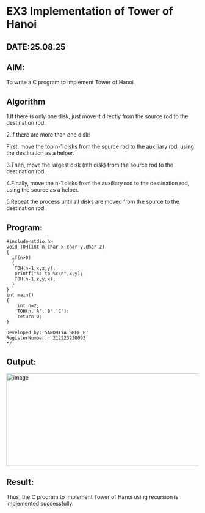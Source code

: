 # EX3 Implementation of Tower of Hanoi
## DATE:25.08.25
## AIM:
To write a C program to implement Tower of Hanoi

## Algorithm
1.If there is only one disk, just move it directly from the source rod to the destination rod.

2.If there are more than one disk:

First, move the top n-1 disks from the source rod to the auxiliary rod, using the destination as a helper.

3.Then, move the largest disk (nth disk) from the source rod to the destination rod.

4.Finally, move the n-1 disks from the auxiliary rod to the destination rod, using the source as a helper.

5.Repeat the process until all disks are moved from the source to the destination rod.   

## Program:
```
#include<stdio.h>
void TOH(int n,char x,char y,char z)
{
  if(n>0)
  {
   TOH(n-1,x,z,y);
   printf("%c to %c\n",x,y);
   TOH(n-1,z,y,x);
  }
}
int main()
{
    int n=2;
    TOH(n,'A','B','C');
    return 0;
}

Developed by: SANDHIYA SREE B
RegisterNumber:  212223220093
*/
```

## Output:


<img width="1167" height="242" alt="image" src="https://github.com/user-attachments/assets/be17a393-8ab6-477d-ba81-5704c62e2222" />


## Result:
Thus, the C program to implement Tower of Hanoi using recursion is implemented successfully.
